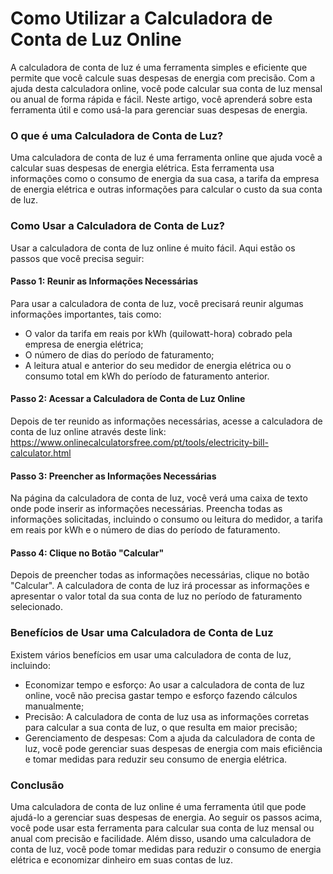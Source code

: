 Como Utilizar a Calculadora de Conta de Luz Online
==================================================

A calculadora de conta de luz é uma ferramenta simples e eficiente que permite que você calcule suas despesas de energia com precisão. Com a ajuda desta calculadora online, você pode calcular sua conta de luz mensal ou anual de forma rápida e fácil. Neste artigo, você aprenderá sobre esta ferramenta útil e como usá-la para gerenciar suas despesas de energia.

### O que é uma Calculadora de Conta de Luz?

Uma calculadora de conta de luz é uma ferramenta online que ajuda você a calcular suas despesas de energia elétrica. Esta ferramenta usa informações como o consumo de energia da sua casa, a tarifa da empresa de energia elétrica e outras informações para calcular o custo da sua conta de luz.

### Como Usar a Calculadora de Conta de Luz?

Usar a calculadora de conta de luz online é muito fácil. Aqui estão os passos que você precisa seguir:

#### Passo 1: Reunir as Informações Necessárias

Para usar a calculadora de conta de luz, você precisará reunir algumas informações importantes, tais como:

- O valor da tarifa em reais por kWh (quilowatt-hora) cobrado pela empresa de energia elétrica;
- O número de dias do período de faturamento;
- A leitura atual e anterior do seu medidor de energia elétrica ou o consumo total em kWh do período de faturamento anterior.

#### Passo 2: Acessar a Calculadora de Conta de Luz Online

Depois de ter reunido as informações necessárias, acesse a calculadora de conta de luz online através deste link: <https://www.onlinecalculatorsfree.com/pt/tools/electricity-bill-calculator.html>

#### Passo 3: Preencher as Informações Necessárias

Na página da calculadora de conta de luz, você verá uma caixa de texto onde pode inserir as informações necessárias. Preencha todas as informações solicitadas, incluindo o consumo ou leitura do medidor, a tarifa em reais por kWh e o número de dias do período de faturamento.

#### Passo 4: Clique no Botão "Calcular"

Depois de preencher todas as informações necessárias, clique no botão "Calcular". A calculadora de conta de luz irá processar as informações e apresentar o valor total da sua conta de luz no período de faturamento selecionado.

### Benefícios de Usar uma Calculadora de Conta de Luz

Existem vários benefícios em usar uma calculadora de conta de luz, incluindo:

- Economizar tempo e esforço: Ao usar a calculadora de conta de luz online, você não precisa gastar tempo e esforço fazendo cálculos manualmente;
- Precisão: A calculadora de conta de luz usa as informações corretas para calcular a sua conta de luz, o que resulta em maior precisão;
- Gerenciamento de despesas: Com a ajuda da calculadora de conta de luz, você pode gerenciar suas despesas de energia com mais eficiência e tomar medidas para reduzir seu consumo de energia elétrica.

### Conclusão

Uma calculadora de conta de luz online é uma ferramenta útil que pode ajudá-lo a gerenciar suas despesas de energia. Ao seguir os passos acima, você pode usar esta ferramenta para calcular sua conta de luz mensal ou anual com precisão e facilidade. Além disso, usando uma calculadora de conta de luz, você pode tomar medidas para reduzir o consumo de energia elétrica e economizar dinheiro em suas contas de luz.